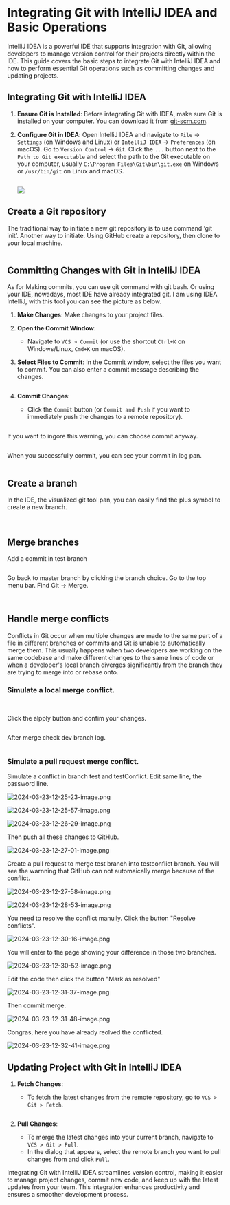# Integrating Git with IntelliJ IDEA and Basic Operations

IntelliJ IDEA is a powerful IDE that supports integration with Git, allowing developers to manage version control for their projects directly within the IDE. This guide covers the basic steps to integrate Git with IntelliJ IDEA and how to perform essential Git operations such as committing changes and updating projects.

## Integrating Git with IntelliJ IDEA

1. **Ensure Git is Installed**: Before integrating Git with IDEA, make sure Git is installed on your computer. You can download it from [git-scm.com](https://git-scm.com/).

2. **Configure Git in IDEA**: Open IntelliJ IDEA and navigate to `File` -> `Settings` (on Windows and Linux) or `IntelliJ IDEA` -> `Preferences` (on macOS). Go to `Version Control` -> `Git`. Click the `...` button next to the `Path to Git executable` and select the path to the Git executable on your computer, usually `C:\Program Files\Git\bin\git.exe` on Windows or `/usr/bin/git` on Linux and macOS.
   
   <img title="" src="./images/2024-03-23-00-20-10-image.png" alt="" data-align="center">
   
   ![](./images/2024-03-23-00-21-00-image.png)

## Create a Git repository

The traditional way to initiate a new git repository is to use command ‘git init’. Another way to initiate. Using GitHub create a repository, then clone to your local machine.

<img title="" src="./images/2024-03-23-11-29-18-image.png" alt="" data-align="center">

## Committing Changes with Git in IntelliJ IDEA

As for Making commits, you can use git command with git bash. Or using your IDE, nowadays, most IDE have already integrated git. I am using IDEA IntelliJ, with this tool you can see the picture as below. 

1. **Make Changes**: Make changes to your project files.

2. **Open the Commit Window**:
   
   - Navigate to `VCS > Commit` (or use the shortcut `Ctrl+K` on Windows/Linux, `Cmd+K` on macOS).

3. **Select Files to Commit**: In the Commit window, select the files you want to commit. You can also enter a commit message describing the changes.
   
   <img title="" src="./images/2024-03-23-11-34-33-image.png" alt="" data-align="center">

4. **Commit Changes**:
   
   - Click the `Commit` button (or `Commit and Push` if you want to immediately push the changes to a remote repository).
     
     <img title="" src="./images/2024-03-23-11-33-16-image.png" alt="" data-align="center">

If you want to ingore this warning, you can choose commit anyway.

<img title="" src="./images/2024-03-23-11-36-24-image.png" alt="" data-align="center">

When you successfully commit, you can see your commit in log pan.

<img title="" src="./images/2024-03-23-11-38-09-image.png" alt="" data-align="center">

## Create a branch

In the IDE, the visualized git tool pan, you can easily find the plus symbol to create a new branch.

<img title="" src="./images/2024-03-23-11-40-15-image.png" alt="" data-align="center">

<img title="" src="./images/2024-03-23-11-40-36-image.png" alt="" data-align="center">

## Merge branches

Add a commit in test branch

<img title="" src="./images/2024-03-23-11-43-09-image.png" alt="" data-align="center">

Go back to master branch by clicking the branch choice.
Go to the top menu bar. Find Git -> Merge.

<img title="" src="./images/2024-03-23-11-43-47-image.png" alt="" data-align="center">

<img title="" src="./images/2024-03-23-11-44-05-image.png" alt="" data-align="center"><img title="" src="./images/2024-03-23-11-44-25-image.png" alt="" data-align="center">

## Handle merge conflicts

Conflicts in Git occur when multiple changes are made to the same part of a file in different branches or commits and Git is unable to automatically merge them. This usually happens when two developers are working on the same codebase and make different changes to the same lines of code or when a developer's local branch diverges significantly from the branch they are trying to merge into or rebase onto.

### Simulate a local merge conflict.

<img title="" src="./images/2024-03-23-11-53-00-image.png" alt="" data-align="center">

<img title="" src="./images/2024-03-23-11-53-32-image.png" alt="" data-align="center">

Click the alpply button and confim your changes.

<img title="" src="./images/2024-03-23-11-54-13-image.png" alt="" data-align="center">

After merge check dev branch log.

<img title="" src="./images/2024-03-23-11-55-03-image.png" alt="" data-align="center">

### Simulate a pull request merge conflict.

Simulate a conflict in branch test and testConflict. Edit same line, the password line.

![2024-03-23-12-25-23-image.png](./images/2024-03-23-12-25-23-image.png)

![2024-03-23-12-25-57-image.png](./images/2024-03-23-12-25-57-image.png)

![2024-03-23-12-26-29-image.png](./images/2024-03-23-12-26-29-image.png)

Then push all these changes to GitHub.

![2024-03-23-12-27-01-image.png](./images/2024-03-23-12-27-01-image.png)

Create a pull request to merge test branch into testconflict branch. You will see the warnning that GitHub can not automaically merge because of the conflict.

![2024-03-23-12-27-58-image.png](./images/2024-03-23-12-27-58-image.png)

![2024-03-23-12-28-53-image.png](./images/2024-03-23-12-28-53-image.png)

You need to resolve the conflict manully. Click the button "Resolve conflicts".

![2024-03-23-12-30-16-image.png](./images/2024-03-23-12-30-16-image.png)

You will enter to the page showing your difference in those two branches.

![2024-03-23-12-30-52-image.png](./images/2024-03-23-12-30-52-image.png)

Edit the code then click the button "Mark as resolved"

![2024-03-23-12-31-37-image.png](./images/2024-03-23-12-31-37-image.png)

Then commit merge.

![2024-03-23-12-31-48-image.png](./images/2024-03-23-12-31-48-image.png)

Congras, here you have already reolved the conflicted. 

![2024-03-23-12-32-41-image.png](./images/2024-03-23-12-32-41-image.png)



## Updating Project with Git in IntelliJ IDEA

1. **Fetch Changes**:
   
   - To fetch the latest changes from the remote repository, go to `VCS > Git > Fetch`.
     
     <img title="" src="./images/2024-03-23-00-14-00-image.png" alt="" data-align="center">

2. **Pull Changes**:
   
   - To merge the latest changes into your current branch, navigate to `VCS > Git > Pull`.
   - In the dialog that appears, select the remote branch you want to pull changes from and click `Pull`.

Integrating Git with IntelliJ IDEA streamlines version control, making it easier to manage project changes, commit new code, and keep up with the latest updates from your team. This integration enhances productivity and ensures a smoother development process.
